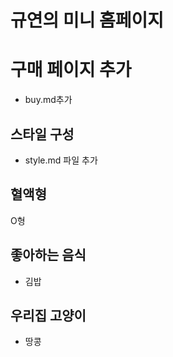 # 규연의 미니 홈페이지

# 구매 페이지 추가

- buy.md추가

## 스타일 구성

- style.md 파일 추가

## 혈액형

O형

## 좋아하는 음식

- 김밥

## 우리집 고양이

- 땅콩
